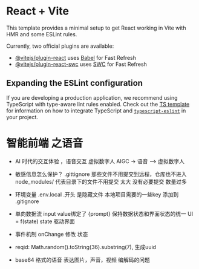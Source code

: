 # React + Vite

This template provides a minimal setup to get React working in Vite with HMR and some ESLint rules.

Currently, two official plugins are available:

- [@vitejs/plugin-react](https://github.com/vitejs/vite-plugin-react/blob/main/packages/plugin-react) uses [Babel](https://babeljs.io/) for Fast Refresh
- [@vitejs/plugin-react-swc](https://github.com/vitejs/vite-plugin-react/blob/main/packages/plugin-react-swc) uses [SWC](https://swc.rs/) for Fast Refresh

## Expanding the ESLint configuration

If you are developing a production application, we recommend using TypeScript with type-aware lint rules enabled. Check out the [TS template](https://github.com/vitejs/vite/tree/main/packages/create-vite/template-react-ts) for information on how to integrate TypeScript and [`typescript-eslint`](https://typescript-eslint.io) in your project.

# 智能前端 之语音 
- AI 时代的交互体验 ，语音交互 
 虚拟数字人 AIGC -> 语音 --> 虚拟数字人

- 敏感信息怎么保护？
   .gittignore 那些文件不用提交到远程，仓库也不进入
   node_modules/ 代表目录下的文件不用提交 太大 没有必要提交 数量过多 
   
- 环境变量
 .env.local   .开头 是隐藏文件  本地项目需要的一些key
 添加到 .gitignore

 - 单向数据流 
  input value绑定了 {prompt}
  保持数据状态和界面状态的统一
  UI = f(state) state 驱动界面
- 事件机制 
  onChange 修改 状态 

-   reqid: Math.random().toString(36).substring(7), 生成uuid 

- base64 格式的语音
表达图片，声音，视频
编解码的问题
  


